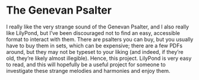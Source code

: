 # The Genevan Psalter

I really like the very strange sound of the Genevan Psalter, and I also really like LilyPond, but I’ve been discouraged not to find an easy, accessible format to interact with them. There are psalters you can buy, but you usually have to buy them in sets, which can be expensive; there are a few PDFs around, but they may not be typeset to your liking (and indeed, if they’re old, they’re likely almost illegible). Hence, this project. LilyPond is very easy to read, and this will hopefully be a useful project for someone to investigate these strange melodies and harmonies and enjoy them.

